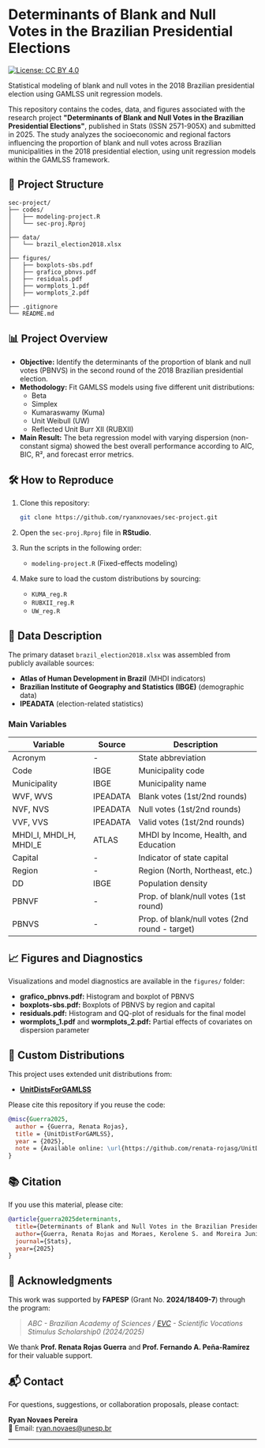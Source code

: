 # Determinants of Blank and Null Votes in the Brazilian Presidential Elections

[![License: CC BY 4.0](https://img.shields.io/badge/License-CC%20BY%204.0-lightgrey.svg)](https://creativecommons.org/licenses/by/4.0/)

Statistical modeling of blank and null votes in the 2018 Brazilian presidential election using GAMLSS unit regression models.

This repository contains the codes, data, and figures associated with the research project **"Determinants of Blank and Null Votes in the Brazilian Presidential Elections"**, published in Stats (ISSN 2571-905X) and submitted in 2025. The study analyzes the socioeconomic and regional factors influencing the proportion of blank and null votes across Brazilian municipalities in the 2018 presidential election, using unit regression models within the GAMLSS framework.

## 📂 Project Structure

```
sec-project/
├── codes/
│   ├── modeling-project.R
│   └── sec-proj.Rproj
│
├── data/
│   └── brazil_election2018.xlsx
│
├── figures/
│   ├── boxplots-sbs.pdf
│   ├── grafico_pbnvs.pdf
│   ├── residuals.pdf
│   ├── wormplots_1.pdf
│   ├── wormplots_2.pdf
│
├── .gitignore
└── README.md
```

## 📊 Project Overview

- **Objective:** Identify the determinants of the proportion of blank and null votes (PBNVS) in the second round of the 2018 Brazilian presidential election.
- **Methodology:** Fit GAMLSS models using five different unit distributions:
  - Beta
  - Simplex
  - Kumaraswamy (Kuma)
  - Unit Weibull (UW)
  - Reflected Unit Burr XII (RUBXII)
- **Main Result:** The beta regression model with varying dispersion (non-constant sigma) showed the best overall performance according to AIC, BIC, R², and forecast error metrics.

## 🛠️ How to Reproduce

1. Clone this repository:
   ```bash
   git clone https://github.com/ryanxnovaes/sec-project.git
   ```

2. Open the `sec-proj.Rproj` file in **RStudio**.

3. Run the scripts in the following order:
   - `modeling-project.R` (Fixed-effects modeling)

4. Make sure to load the custom distributions by sourcing:
   - `KUMA_reg.R`
   - `RUBXII_reg.R`
   - `UW_reg.R`

## 📄 Data Description

The primary dataset `brazil_election2018.xlsx` was assembled from publicly available sources:
- **Atlas of Human Development in Brazil** (MHDI indicators)
- **Brazilian Institute of Geography and Statistics (IBGE)** (demographic data)
- **IPEADATA** (election-related statistics)

### Main Variables

| Variable                  | Source   | Description                                    |
| ------------------------- | -------- | ---------------------------------------------- |
| Acronym                   | -        | State abbreviation                             |
| Code                      | IBGE     | Municipality code                              |
| Municipality              | IBGE     | Municipality name                              |
| WVF, WVS                  | IPEADATA | Blank votes (1st/2nd rounds)                   |
| NVF, NVS                  | IPEADATA | Null votes (1st/2nd rounds)                    |
| VVF, VVS                  | IPEADATA | Valid votes (1st/2nd rounds)                   |
| MHDI\_I, MHDI\_H, MHDI\_E | ATLAS    | MHDI by Income, Health, and Education          |
| Capital                   | -        | Indicator of state capital                     |
| Region                    | -        | Region (North, Northeast, etc.)                |
| DD                        | IBGE     | Population density                             |
| PBNVF                     | -        | Prop. of blank/null votes (1st round)          |
| PBNVS                     | -        | Prop. of blank/null votes (2nd round - target) |

## 📈 Figures and Diagnostics

Visualizations and model diagnostics are available in the `figures/` folder:
- **grafico_pbnvs.pdf:** Histogram and boxplot of PBNVS
- **boxplots-sbs.pdf:** Boxplots of PBNVS by region and capital
- **residuals.pdf:** Histogram and QQ-plot of residuals for the final model
- **wormplots_1.pdf** and **wormplots_2.pdf:** Partial effects of covariates on dispersion parameter

## 🔧 Custom Distributions

This project uses extended unit distributions from:

* **[UnitDistsForGAMLSS](https://github.com/renata-rojasg/UnitDistForGAMLSS)**

Please cite this repository if you reuse the code:

```bibtex
@misc{Guerra2025,
  author = {Guerra, Renata Rojas},
  title = {UnitDistForGAMLSS},
  year = {2025},
  note = {Available online: \url{https://github.com/renata-rojasg/UnitDistForGAMLSS}, DOI: \href{https://doi.org/10.6084/m9.figshare.25328575.v2}{10.6084/m9.figshare.25328575.v2}}
}
```
## 📚 Citation

If you use this material, please cite:

```bibtex
@article{guerra2025determinants,
  title={Determinants of Blank and Null Votes in the Brazilian Presidential Elections},
  author={Guerra, Renata Rojas and Moraes, Kerolene S. and Moreira Junior, Fernando J. and Pe\~na-Ram\'irez, Fernando A. and Pereira, Ryan N.},
  journal={Stats},
  year={2025}
}
```
## 🙏 Acknowledgments

This work was supported by **FAPESP** (Grant No. **2024/18409-7**) through the program:

> *ABC - Brazilian Academy of Sciences / [EVC](https://fapesp.br/vocacoes2024) - Scientific Vocations Stimulus Scholarship0 (2024/2025)*

We thank **Prof. Renata Rojas Guerra** and **Prof. Fernando A. Peña-Ramírez** for their valuable support.

## 📬 Contact

For questions, suggestions, or collaboration proposals, please contact:

**Ryan Novaes Pereira**  
📧 Email: [ryan.novaes@unesp.br](mailto:ryan.novaes@unesp.br)

---
